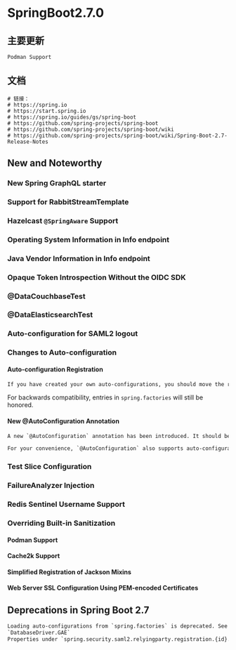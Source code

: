 # SpringBoot2.7.0

## 主要更新

```html
Podman Support
```

## 文档

```shell
# 链接：
# https://spring.io
# https://start.spring.io
# https://spring.io/guides/gs/spring-boot
# https://github.com/spring-projects/spring-boot
# https://github.com/spring-projects/spring-boot/wiki
# https://github.com/spring-projects/spring-boot/wiki/Spring-Boot-2.7-Release-Notes
```

## New and Noteworthy

### New Spring GraphQL starter

### Support for RabbitStreamTemplate

### Hazelcast `@SpringAware` Support

### Operating System Information in Info endpoint

### Java Vendor Information in Info endpoint

### Opaque Token Introspection Without the OIDC SDK

### @DataCouchbaseTest

### @DataElasticsearchTest

### Auto-configuration for SAML2 logout

### Changes to Auto-configuration

#### Auto-configuration Registration

```html
If you have created your own auto-configurations, you should move the registration from `spring.factories` to a new file named `META-INF/spring/org.springframework.boot.autoconfigure.AutoConfiguration.imports`. Each line contains the fully qualified name of the auto-configuration. See [the included auto-configurations](https://github.com/spring-projects/spring-boot/blob/main/spring-boot-project/spring-boot-autoconfigure/src/main/resources/META-INF/spring/org.springframework.boot.autoconfigure.AutoConfiguration.imports) for an example.
```

For backwards compatibility, entries in `spring.factories` will still be honored.

#### New @AutoConfiguration Annotation

```html
A new `@AutoConfiguration` annotation has been introduced. It should be used to annotate top-level auto-configuration classes that are listed in the new `META-INF/spring/org.springframework.boot.autoconfigure.AutoConfiguration.imports` file, replacing `@Configuration`. Configuration classes that are nested within or imported by an `@AutoConfiguration` class should continue to use `@Configuration` as before.

For your convenience, `@AutoConfiguration` also supports auto-configuration ordering via the `after`, `afterNames`, `before` and `beforeNames` attributes. This can be used as a replacement for `@AutoConfigureAfter` and `@AutoConfigureBefore`.
```



### Test Slice Configuration

### FailureAnalyzer Injection

### Redis Sentinel Username Support

### Overriding Built-in Sanitization

#### Podman Support

#### Cache2k Support

#### Simplified Registration of Jackson Mixins

#### Web Server SSL Configuration Using PEM-encoded Certificates



## Deprecations in Spring Boot 2.7

```html
Loading auto-configurations from `spring.factories` is deprecated. See above for more details.
`DatabaseDriver.GAE`
Properties under `spring.security.saml2.relyingparty.registration.{id}.identityprovider` have been moved to `spring.security.saml2.relyingparty.registration.{id}.assertingparty`. Using the old property names result in log messages on WARN level on startup.
```

